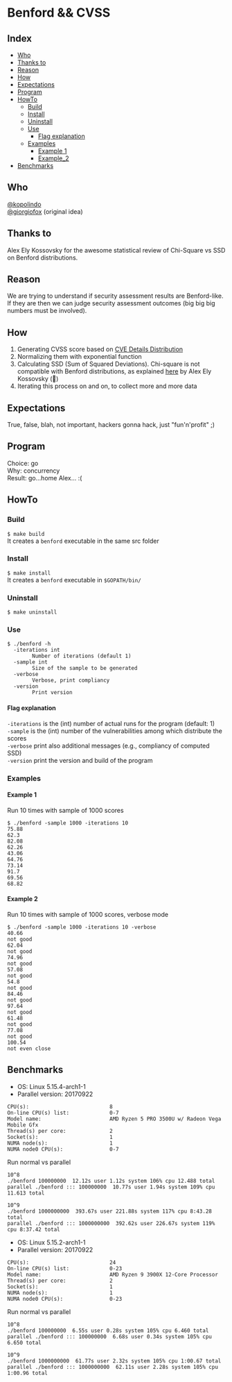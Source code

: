 # Benford && CVSS
## Index
- [Who](https://github.com/kopolindo/benford#who)
- [Thanks to](https://github.com/kopolindo/benford#thanks-to)
- [Reason](https://github.com/kopolindo/benford#reason)
- [How](https://github.com/kopolindo/benford#how)
- [Expectations](https://github.com/kopolindo/benford#expectations)
- [Program](https://github.com/kopolindo/benford#program)
- [HowTo](https://github.com/kopolindo/benford#howto)
	- [Build](https://github.com/kopolindo/benford#build)
	- [Install](https://github.com/kopolindo/benford#install)
	- [Uninstall](https://github.com/kopolindo/benford#uninstall)
	- [Use](https://github.com/kopolindo/benford#use)
		- [Flag explanation](https://github.com/kopolindo/benford#flag-explanation)
	- [Examples](https://github.com/kopolindo/benford#examples)
		- [Example 1](https://github.com/kopolindo/benford#example-1)
		- [Example_2](https://github.com/kopolindo/benford#example-2)
- [Benchmarks](https://github.com/kopolindo/benford#benchmarks)


## Who
[@kopolindo](https://github.com/kopolindo)  
[@giorgiofox](https://github.com/giorgiofox) (original idea)

## Thanks to
Alex Ely Kossovsky for the awesome statistical review of Chi-Square vs SSD on Benford distributions.

## Reason
We are trying to understand if security assessment results are Benford-like.  
If they are then we can judge security assessment outcomes (big big big numbers must be involved).  

## How
1. Generating CVSS score based on [CVE Details Distribution](https://www.cvedetails.com/cvss-score-distribution.php)
2. Normalizing them with exponential function
3. Calculating SSD (Sum of Squared Deviations). Chi-square is not compatible with Benford distributions, as explained [here](https://www.mdpi.com/2571-905X/4/2/27) by Alex Ely Kossovsky (:beer:)  
4. Iterating this process on and on, to collect more and more data

## Expectations
True, false, blah, not important, hackers gonna hack, just "fun'n'profit" ;)

## Program
Choice: go  
Why: concurrency  
Result: go...home Alex... :(  

## HowTo
### Build
`$ make build`  
It creates a `benford` executable in the same src folder

### Install
`$ make install`  
It creates a `benford` executable in `$GOPATH/bin/`

### Uninstall
`$ make uninstall`

### Use
```
$ ./benford -h
  -iterations int
        Number of iterations (default 1)
  -sample int
        Size of the sample to be generated
  -verbose
        Verbose, print compliancy
  -version
        Print version
```

#### Flag explanation
`-iterations` is the (int) number of actual runs for the program (default: 1)  
`-sample` is the (int) number of the vulnerabilities among which distribute the scores  
`-verbose` print also additional messages (e.g., compliancy of computed SSD)  
`-version` print the version and build of the program  

### Examples
#### Example 1
Run 10 times with sample of 1000 scores
```
$ ./benford -sample 1000 -iterations 10
75.88
62.3
82.08
62.26
43.06
64.76
73.14
91.7
69.56
68.82
```

#### Example 2
Run 10 times with sample of 1000 scores, verbose mode
```
$ ./benford -sample 1000 -iterations 10 -verbose
40.66
not good
62.04
not good
74.96
not good
57.08
not good
54.8
not good
84.46
not good
97.64
not good
61.48
not good
77.08
not good
100.54
not even close
```

## Benchmarks

- OS: Linux 5.15.4-arch1-1
- Parallel version: 20170922

```$ lscpu | egrep 'Model name|Socket|Thread|NUMA|CPU\(s\)'
CPU(s):                          8
On-line CPU(s) list:             0-7
Model name:                      AMD Ryzen 5 PRO 3500U w/ Radeon Vega Mobile Gfx
Thread(s) per core:              2
Socket(s):                       1
NUMA node(s):                    1
NUMA node0 CPU(s):               0-7
```
Run normal vs parallel
```
10^8
./benford 100000000  12.12s user 1.12s system 106% cpu 12.488 total
parallel ./benford ::: 100000000  10.77s user 1.94s system 109% cpu 11.613 total

10^9
./benford 1000000000  393.67s user 221.88s system 117% cpu 8:43.28 total
parallel ./benford ::: 1000000000  392.62s user 226.67s system 119% cpu 8:37.42 total
```

- OS: Linux 5.15.2-arch1-1
- Parallel version: 20170922

```$ lscpu | egrep 'Model name|Socket|Thread|NUMA|CPU\(s\)'
CPU(s):                          24
On-line CPU(s) list:             0-23
Model name:                      AMD Ryzen 9 3900X 12-Core Processor
Thread(s) per core:              2
Socket(s):                       1
NUMA node(s):                    1
NUMA node0 CPU(s):               0-23
```

Run normal vs parallel
```
10^8
./benford 100000000  6.55s user 0.28s system 105% cpu 6.460 total
parallel ./benford ::: 100000000  6.68s user 0.34s system 105% cpu 6.650 total

10^9
./benford 1000000000  61.77s user 2.32s system 105% cpu 1:00.67 total
parallel ./benford ::: 1000000000  62.11s user 2.28s system 105% cpu 1:00.96 total
```
